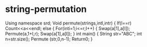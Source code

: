 # string-permutation
  Using namespace srd;
Void permute(strings,intl,intr)
{
  If(l==r)
   Count<<a<<endl;
  else
   {
     For(inti=1;i<=r;I++)
      {
        Swap(a[1],a[I]);
        Permute(a,1+I,r);
        Swap(a[1],a[I]);
      }
int main()
{
   String str="ABC";
   int n=str.size();
   Permute (str,0,n-1);
   Return0;
}
